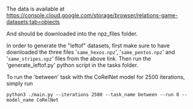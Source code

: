 The data is available at https://console.cloud.google.com/storage/browser/relations-game-datasets;tab=objects

And should be downloaded into the npz_files folder.

In order to generate the "leftof" datasets, first make sure to have downloaded the three files '`same_hexos.npz`', '`same_pentos.npz`' and '`same_stripes.npz`' files from the above link. Then run the 'generate_leftof.py' python script in the tasks folder.

To run the 'between' task with the CoRelNet model for 2500 iterations, simply run 

`python3 ./main.py --iterations 2500 --task_name between --run 0 --model_name CoRelNet`
